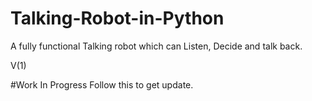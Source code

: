 # Talking-Robot-in-Python
A fully functional Talking robot which can Listen, Decide and talk back.

V(1)

#Work In Progress
Follow this to get update.
